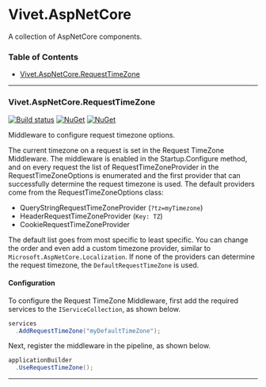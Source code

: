 # Vivet.AspNetCore
A collection of AspNetCore components.  

### Table of Contents
* [Vivet.AspNetCore.RequestTimeZone](#Vivet.AspNetCore.RequestTimeZone)  

***

### Vivet.AspNetCore.RequestTimeZone
[![Build status](https://ci.appveyor.com/api/projects/status/182f7gcym49fc5sq/branch/master?svg=true)](https://ci.appveyor.com/project/vivet/vivet-aspnetcore/branch/master)
[![NuGet](https://img.shields.io/nuget/dt/Vivet.AspNetCore.RequestTimeZone.svg)](https://www.nuget.org/packages/Vivet.AspNetCore.RequestTimeZone/)
[![NuGet](https://img.shields.io/nuget/v/Vivet.AspNetCore.RequestTimeZone.svg)](https://www.nuget.org/packages/Vivet.AspNetCore.RequestTimeZone/)  

Middleware to configure request timezone options.  

The current timezone on a request is set in the Request TimeZone Middleware. The middleware is enabled in the Startup.Configure method, and on every request the list of RequestTimeZoneProvider in the RequestTimeZoneOptions is enumerated and the first provider that can successfully determine the request timezone is used. The default providers come from the RequestTimeZoneOptions class:  

* QueryStringRequestTimeZoneProvider (```?tz=myTimezone```)
* HeaderRequestTimeZoneProvider (```Key: TZ```)
* CookieRequestTimeZoneProvider

The default list goes from most specific to least specific. You can change the order and even add a custom timezone provider, similar to ```Microsoft.AspNetCore.Localization```. If none of the providers can determine the request timezone, the ```DefaultRequestTimeZone``` is used.  

#### Configuration
To configure the Request TimeZone Middleware, first add the required services to the ```IServiceCollection```, as shown below.  
```csharp
services
  .AddRequestTimeZone("myDefaultTimeZone");
```
Next, register the middleware in the pipeline, as shown below.   
```csharp
applicationBuilder
  .UseRequestTimeZone();
```

***

